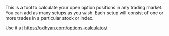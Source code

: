 This is a tool to calculate your open option positions in any trading market. You can add as many setups as you wish. Each setup will consist of one or more trades in a particular stock or index.

Use it at https://odhyan.com/options-calculator/
